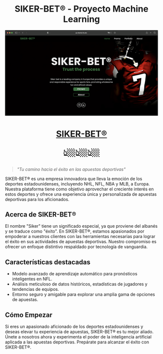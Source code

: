 <h1 align="center"><strong>SIKER-BET® - Proyecto Machine Learning</strong></h1>

<div id="header" align="center">
  <img src="/static/images/cover.png" width="" alt="Siker-bet Logo"/>
</div>


<h1 align="center">
  <a href="https://sikerbet.fly.dev">SIKER-BET®</a>
<p align="center">👆🏼👆🏼👆🏼</p>
</h1>



> _"Tu camino hacia el éxito en las apuestas deportivas"_

SIKER-BET® es una empresa innovadora que lleva la emoción de los deportes estadounidenses, incluyendo NHL, NFL, NBA y MLB, a Europa. Nuestra plataforma tiene como objetivo aprovechar el creciente interés en estos deportes y ofrece una experiencia única y personalizada de apuestas deportivas para los aficionados.

## Acerca de SIKER-BET®

El nombre "Siker" tiene un significado especial, ya que proviene del albanés y se traduce como "éxito". En SIKER-BET®, estamos apasionados por empoderar a nuestros clientes con las herramientas necesarias para lograr el éxito en sus actividades de apuestas deportivas. Nuestro compromiso es ofrecer un enfoque distintivo respaldado por tecnología de vanguardia.

## Características destacadas

- Modelo avanzado de aprendizaje automático para pronósticos inteligentes en NFL.
- Análisis meticuloso de datos históricos, estadísticas de jugadores y tendencias de equipos.
- Entorno seguro y amigable para explorar una amplia gama de opciones de apuestas.

## Cómo Empezar

Si eres un apasionado aficionado de los deportes estadounidenses y deseas elevar tu experiencia de apuestas, SIKER-BET® es tu mejor aliado. Únete a nosotros ahora y experimenta el poder de la inteligencia artificial aplicada a las apuestas deportivas. Prepárate para alcanzar el éxito con SIKER-BET®.

